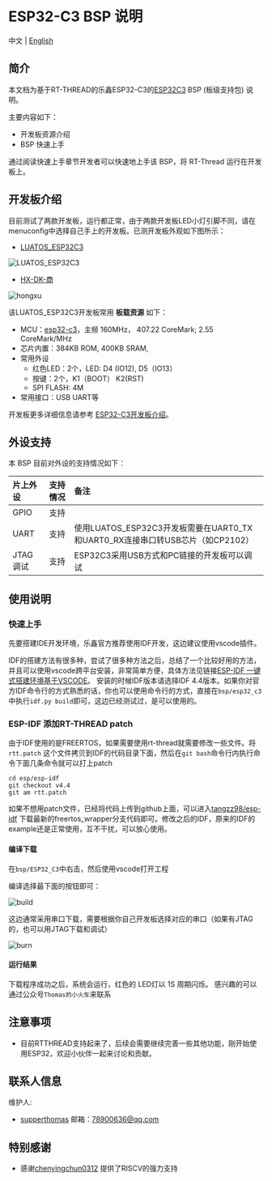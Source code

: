 
# ESP32-C3 BSP 说明

中文 | [English](README.md)

## 简介

本文档为基于RT-THREAD的乐鑫ESP32-C3的[ESP32C3](http://luatos.com/t/esp32c3) BSP (板级支持包) 说明。

主要内容如下：

- 开发板资源介绍
- BSP 快速上手

通过阅读快速上手章节开发者可以快速地上手该 BSP，将 RT-Thread 运行在开发板上。

## 开发板介绍

目前测试了两款开发板，运行都正常，由于两款开发板LED小灯引脚不同，请在menuconfig中选择自己手上的开发板。已测开发板外观如下图所示：

- [LUATOS_ESP32C3](https://wiki.luatos.com/chips/esp32c3/board.html)

![LUATOS_ESP32C3](images/luatos_esp32c3.png)

- [HX-DK-商](https://docs.wireless-tech.cn/doc/7/)

![hongxu](images/hx_shang.png)



该LUATOS_ESP32C3开发板常用 **板载资源** 如下：

- MCU：[esp32-c3](https://www.espressif.com/sites/default/files/documentation/esp32-c3_datasheet_en.pdf)，主频  160MHz， 407.22 CoreMark; 2.55  CoreMark/MHz
- 芯片内置：384KB ROM,  400KB SRAM,
- 常用外设
  - 红色LED：2个，LED: D4 (IO12), D5（IO13）
  - 按键：2个，K1（BOOT） K2(RST)
  - SPI FLASH: 4M 
- 常用接口：USB UART等

开发板更多详细信息请参考 [ESP32-C3开发板介绍](https://wiki.luatos.com/chips/esp32c3/board.html)。

## 外设支持

本 BSP 目前对外设的支持情况如下：

| **片上外设**      | **支持情况** | **备注**                              |
| :----------------- | :----------: | :------------------------------------- |
| GPIO              |     支持     |  |
| UART              |     支持     | 使用LUATOS_ESP32C3开发板需要在UART0_TX和UART0_RX连接串口转USB芯片（如CP2102）|
| JTAG调试          |     支持     | ESP32C3采用USB方式和PC链接的开发板可以调试                                |

## 使用说明

### 快速上手

先要搭建IDE开发环境，乐鑫官方推荐使用IDF开发，这边建议使用vscode插件。

IDF的搭建方法有很多种，尝试了很多种方法之后，总结了一个比较好用的方法，并且可以使用vscode跨平台安装，非常简单方便，具体方法见链接[ESP-IDF 一键式搭建环境基于VSCODE](https://blog.csdn.net/lt6210925/article/details/123699249)。 安装的时候IDF版本请选择IDF 4.4版本。如果你对官方IDF命令行的方式熟悉的话，你也可以使用命令行的方式，直接在`bsp/esp32_c3`中执行`idf.py build`即可，这边已经测试过，是可以使用的。

### ESP-IDF 添加RT-THREAD patch 

由于IDF使用的是FREERTOS，如果需要使用rt-thread就需要修改一些文件。将`rtt.patch` 这个文件拷贝到IDF的代码目录下面，然后在`git bash`命令行内执行命令下面几条命令就可以打上patch

```
cd esp/esp-idf
git checkout v4.4
git am rtt.patch
```

如果不想用patch文件，已经将代码上传到github上面，可以进入[tangzz98/esp-idf](https://github.com/tangzz98/esp-idf/tree/freertos_wrapper) 下载最新的freertos_wrapper分支代码即可。修改之后的IDF，原来的IDF的example还是正常使用，互不干扰，可以放心使用。

#### 编译下载

 在`bsp/ESP32_C3`中右击，然后使用vscode打开工程

编译选择最下面的按钮即可：

![build](images/build.png)

这边通常采用串口下载，需要根据你自己开发板选择对应的串口（如果有JTAG的，也可以用JTAG下载和调试）

![burn](images/burn.png)

#### 运行结果

下载程序成功之后，系统会运行，红色的 LED灯以 1S 周期闪烁。
感兴趣的可以通过公众号`Thomas的小火车`来联系

## 注意事项

- 目前RTTHREAD支持起来了，后续会需要继续完善一些其他功能，刚开始使用ESP32，欢迎小伙伴一起来讨论和贡献。

## 联系人信息

维护人:

-  [supperthomas](https://github.com/supperthomas) 邮箱：<78900636@qq.com>

## 特别感谢

- 感谢[chenyingchun0312](https://github.com/chenyingchun0312) 提供了RISCV的强力支持
